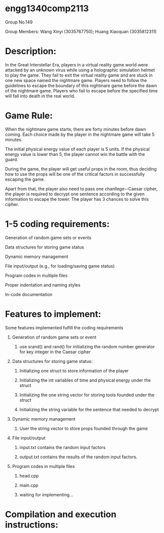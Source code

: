# engg1340comp2113

Group No.149 

Group Members: Wang Xinyi (3035767750); Huang Xiaoquan (3035812311)

# Description:
In the Great Interstellar Era, players in a virtual reality game world were attacked by an unknown virus while using a holographic simulation helmet to play the game. They fail to exit the virtual reality game and are stuck in one new space named the nightmare game.  Players need to follow the guidelines to escape the boundary of this nightmare game before the dawn of the nightmare game. Players who fail to escape before the specified time will fall into death in the real world.

# Game Rule:
When the nightmare game starts, there are forty minutes before dawn coming. Each choice made by the player in the nightmare game will take 5 minutes. 

The initial physical energy value of each player is 5 units. If the physical energy value is lower than 5, the player cannot win the battle with the guard. 

During the game, the player will get useful props in the room, thus deciding how to use the props will be one of the critical factors in successfully escaping the game.

Apart from that, the player also need to pass one chanllege--Caesar cipher, the player is required to decrypt one sentence according to the given information to escape the tower. The player has 3 chances to solve this cipher.

# 1-5 coding requirements:

Generation of random game sets or events

Data structures for storing game status

Dynamic memory management

File input/output (e.g., for loading/saving game status)

Program codes in multiple files

Proper indentation and naming styles

In-code documentation

# Features to implement:
Some features implemented fulfill the coding requirements

1. Generation of random game sets or event

   1. use srand() and rand() for initializing the random number generator for key integer in the Caesar cipher

2. Data structures for storing game status:

   1. Initializing one struct to store information of the player

   2. Initializing the int variables of time and physical energy under the struct 

   3. Initializing the one string vector for storing tools founded under the struct

   4. Initializing the string variable for the sentence that needed to decrypt

3. Dynamic memory management

   1. User the string vector to store props founded through the game

4. File input/output 

   1. input.txt contains the random input factors

   2. output.txt contains the results of the random input factors.

5. Program codes in multiple files

   1. head.cpp

   2. main.cpp

   3. waiting for implementing...

# Compilation and execution instructions:
